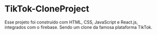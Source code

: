 # TikTok-CloneProject
Esse projeto foi construído com HTML, CSS, JavaScript e React.js, integrados com o firebase. Sendo um clone da famosa plataforma TikTok.

